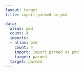 ```yaml
---
layout: target
title: import parmed as pmd

data:
  alias: pmd
  count: 4
  imports:
  - alias: pmd
    count: 4
    import: import parmed as pmd
    target: parmed
  target: parmed
---
```

